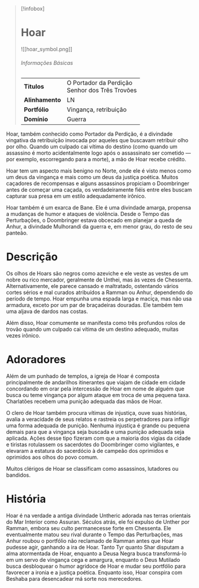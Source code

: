 > [!infobox]
> # Hoar
> ![[hoar_symbol.png]]
> ###### Informações Básicas
> | | |
> | ---- | ---- |
> | **Titulos** | O Portador da Perdição<br/>Senhor dos Três Trovões |
> | **Alinhamento** | LN |
> | **Portfólio** | Vingança, retribuição |
> | **Domínio** | Guerra |

Hoar, também conhecido como Portador da Perdição, é a divindade vingativa da retribuição invocada por aqueles que buscavam retribuir olho por olho. Quando um culpado cai vítima do destino (como quando um assassino é morto acidentalmente logo após o assassinato ser cometido — por exemplo, escorregando para a morte), a mão de Hoar recebe crédito.

Hoar tem um aspecto mais benigno no Norte, onde ele é visto menos como um deus da vingança e mais como um deus da justiça poética. Muitos caçadores de recompensas e alguns assassinos propiciam o Doombringer antes de começar uma caçada, os verdadeiramente fiéis entre eles buscam capturar sua presa em um estilo adequadamente irônico.

Hoar também é um exarca de Bane. Ele é uma divindade amarga, propensa a mudanças de humor e ataques de violência. Desde o Tempo das Perturbações, o Doombringer estava obcecado em planejar a queda de Anhur, a divindade Mulhorandi da guerra e, em menor grau, do resto de seu panteão.

# Descrição
Os olhos de Hoars são negros como azeviche e ele veste as vestes de um nobre ou rico mercador, geralmente de Unthei, mas às vezes de Chessenta. Alternativamente, ele parece cansado e maltratado, ostentando vários cortes sérios e mal curados atribuídos a Ramman ou Anhur, dependendo do período de tempo. Hoar empunha uma espada larga e maciça, mas não usa armadura, exceto por um par de braçadeiras douradas. Ele também tem uma aljava de dardos nas costas.

Além disso, Hoar comumente se manifesta como três profundos rolos de trovão quando um culpado cai vítima de um destino adequado, muitas vezes irônico.

# Adoradores
Além de um punhado de templos, a igreja de Hoar é composta principalmente de andarilhos itinerantes que viajam de cidade em cidade concordando em orar pela intercessão de Hoar em nome de alguém que busca ou teme vingança por algum ataque em troca de uma pequena taxa. Charlatões recebem uma punição adequada das mãos de Hoar.

O clero de Hoar também procura vítimas de injustiça, ouve suas histórias, avalia a veracidade de seus relatos e rastreia os perpetradores para infligir uma forma adequada de punição. Nenhuma injustiça é grande ou pequena demais para que a vingança seja buscada e uma punição adequada seja aplicada. Ações desse tipo fizeram com que a maioria dos vigias da cidade e tiristas rotulassem os sacerdotes do Doombringer como vigilantes, e elevaram a estatura do sacerdócio à de campeão dos oprimidos e oprimidos aos olhos do povo comum.

Muitos clérigos de Hoar se classificam como assassinos, lutadores ou bandidos.

# História
Hoar é na verdade a antiga divindade Untheric adorada nas terras orientais do Mar Interior como Assuran. Séculos atrás, ele foi expulso de Unther por Ramman, embora seu culto permanecesse forte em Chessenta. Ele eventualmente matou seu rival durante o Tempo das Perturbações, mas Anhur roubou o portfólio não reclamado de Ramman antes que Hoar pudesse agir, ganhando a ira de Hoar. Tanto Tyr quanto Shar disputam a alma atormentada de Hoar, enquanto a Deusa Negra busca transformá-lo em um servo de vingança cega e amargura, enquanto o Deus Mutilado busca desbloquear o humor agridoce de Hoar e mudar seu portfólio para favorecer a ironia e a justiça poética. Enquanto isso, Hoar conspira com Beshaba para desencadear má sorte nos merecedores.